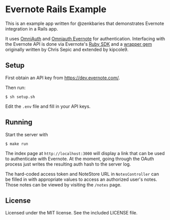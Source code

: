Evernote Rails Example
======================

This is an example app written for @zenkbaries that demonstrates Evernote
integration in a Rails app.

It uses [OmniAuth](https://github.com/intridea/omniauth) and [Omniauth
Evernote](https://github.com/szimek/omniauth-evernote) for authentication.
Interfacing with the Evernote API is done via Evernote's [Ruby
SDK](https://github.com/evernote/evernote-sdk-ruby) and a [wrapper
gem](https://github.com/teddywing/evernote) originally written by Chris Sepic
and extended by kipcole9.


## Setup
First obtain an API key from https://dev.evernote.com/.

Then run:

	$ sh setup.sh

Edit the `.env` file and fill in your API keys.


## Running
Start the server with

	$ make run

The index page at `http://localhost:3000` will display a link that can be used
to authenticate with Evernote. At the moment, going through the OAuth process
just writes the resulting auth hash to the server log.

The hard-coded access token and NoteStore URL in `NotesController` can be filled
in with appropriate values to access an authorized user's notes. Those notes can
be viewed by visiting the `/notes` page.


## License
Licensed under the MIT license. See the included LICENSE file.
